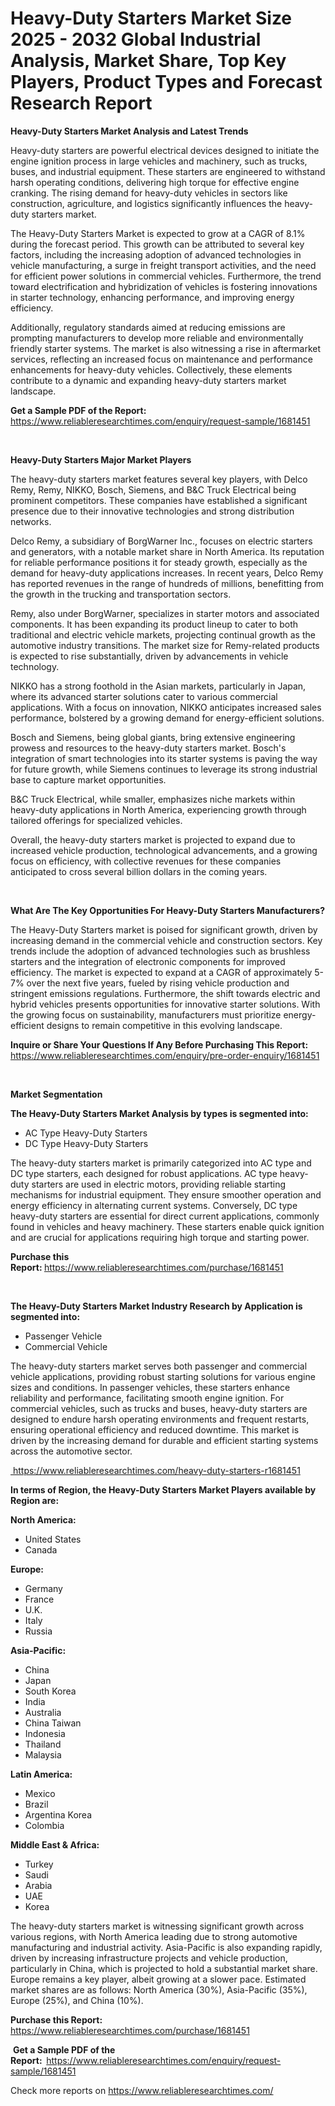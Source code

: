 <p><h1>Heavy-Duty Starters Market Size 2025 - 2032 Global Industrial Analysis, Market Share, Top Key Players, Product Types and Forecast Research Report</h1></p><p><strong>Heavy-Duty Starters Market Analysis and Latest Trends</strong></p>
<p><p>Heavy-duty starters are powerful electrical devices designed to initiate the engine ignition process in large vehicles and machinery, such as trucks, buses, and industrial equipment. These starters are engineered to withstand harsh operating conditions, delivering high torque for effective engine cranking. The rising demand for heavy-duty vehicles in sectors like construction, agriculture, and logistics significantly influences the heavy-duty starters market.</p><p>The Heavy-Duty Starters Market is expected to grow at a CAGR of 8.1% during the forecast period. This growth can be attributed to several key factors, including the increasing adoption of advanced technologies in vehicle manufacturing, a surge in freight transport activities, and the need for efficient power solutions in commercial vehicles. Furthermore, the trend toward electrification and hybridization of vehicles is fostering innovations in starter technology, enhancing performance, and improving energy efficiency. </p><p>Additionally, regulatory standards aimed at reducing emissions are prompting manufacturers to develop more reliable and environmentally friendly starter systems. The market is also witnessing a rise in aftermarket services, reflecting an increased focus on maintenance and performance enhancements for heavy-duty vehicles. Collectively, these elements contribute to a dynamic and expanding heavy-duty starters market landscape.</p></p>
<p><strong>Get a Sample PDF of the Report:&nbsp;</strong> <a href="https://www.reliableresearchtimes.com/enquiry/request-sample/1681451?utm_campaign=3227&utm_medium=2&utm_source=Github&utm_content=ia&utm_term=24032025&utm_id=heavy-duty-starters">https://www.reliableresearchtimes.com/enquiry/request-sample/1681451</a></p>
<p>&nbsp;</p>
<p><strong>Heavy-Duty Starters Major Market Players</strong></p>
<p><p>The heavy-duty starters market features several key players, with Delco Remy, Remy, NIKKO, Bosch, Siemens, and B&C Truck Electrical being prominent competitors. These companies have established a significant presence due to their innovative technologies and strong distribution networks.</p><p>Delco Remy, a subsidiary of BorgWarner Inc., focuses on electric starters and generators, with a notable market share in North America. Its reputation for reliable performance positions it for steady growth, especially as the demand for heavy-duty applications increases. In recent years, Delco Remy has reported revenues in the range of hundreds of millions, benefitting from the growth in the trucking and transportation sectors.</p><p>Remy, also under BorgWarner, specializes in starter motors and associated components. It has been expanding its product lineup to cater to both traditional and electric vehicle markets, projecting continual growth as the automotive industry transitions. The market size for Remy-related products is expected to rise substantially, driven by advancements in vehicle technology.</p><p>NIKKO has a strong foothold in the Asian markets, particularly in Japan, where its advanced starter solutions cater to various commercial applications. With a focus on innovation, NIKKO anticipates increased sales performance, bolstered by a growing demand for energy-efficient solutions.</p><p>Bosch and Siemens, being global giants, bring extensive engineering prowess and resources to the heavy-duty starters market. Bosch's integration of smart technologies into its starter systems is paving the way for future growth, while Siemens continues to leverage its strong industrial base to capture market opportunities.</p><p>B&C Truck Electrical, while smaller, emphasizes niche markets within heavy-duty applications in North America, experiencing growth through tailored offerings for specialized vehicles.</p><p>Overall, the heavy-duty starters market is projected to expand due to increased vehicle production, technological advancements, and a growing focus on efficiency, with collective revenues for these companies anticipated to cross several billion dollars in the coming years.</p></p>
<p>&nbsp;</p>
<p><strong>What Are The Key Opportunities For Heavy-Duty Starters Manufacturers?</strong></p>
<p><p>The Heavy-Duty Starters market is poised for significant growth, driven by increasing demand in the commercial vehicle and construction sectors. Key trends include the adoption of advanced technologies such as brushless starters and the integration of electronic components for improved efficiency. The market is expected to expand at a CAGR of approximately 5-7% over the next five years, fueled by rising vehicle production and stringent emissions regulations. Furthermore, the shift towards electric and hybrid vehicles presents opportunities for innovative starter solutions. With the growing focus on sustainability, manufacturers must prioritize energy-efficient designs to remain competitive in this evolving landscape.</p></p>
<p><strong>Inquire or Share Your Questions If Any Before Purchasing This Report:</strong> <a href="https://www.reliableresearchtimes.com/enquiry/pre-order-enquiry/1681451?utm_campaign=3227&utm_medium=2&utm_source=Github&utm_content=ia&utm_term=24032025&utm_id=heavy-duty-starters">https://www.reliableresearchtimes.com/enquiry/pre-order-enquiry/1681451</a></p>
<p>&nbsp;</p>
<p><strong>Market Segmentation</strong></p>
<p><strong>The Heavy-Duty Starters Market Analysis by types is segmented into:</strong></p>
<p><ul><li>AC Type Heavy-Duty Starters</li><li>DC Type Heavy-Duty Starters</li></ul></p>
<p><p>The heavy-duty starters market is primarily categorized into AC type and DC type starters, each designed for robust applications. AC type heavy-duty starters are used in electric motors, providing reliable starting mechanisms for industrial equipment. They ensure smoother operation and energy efficiency in alternating current systems. Conversely, DC type heavy-duty starters are essential for direct current applications, commonly found in vehicles and heavy machinery. These starters enable quick ignition and are crucial for applications requiring high torque and starting power.</p></p>
<p><strong>Purchase this Report:&nbsp;</strong><a href="https://www.reliableresearchtimes.com/purchase/1681451?utm_campaign=3227&utm_medium=2&utm_source=Github&utm_content=ia&utm_term=24032025&utm_id=heavy-duty-starters">https://www.reliableresearchtimes.com/purchase/1681451</a></p>
<p>&nbsp;</p>
<p><strong>The Heavy-Duty Starters Market Industry Research by Application is segmented into:</strong></p>
<p><ul><li>Passenger Vehicle</li><li>Commercial Vehicle</li></ul></p>
<p><p>The heavy-duty starters market serves both passenger and commercial vehicle applications, providing robust starting solutions for various engine sizes and conditions. In passenger vehicles, these starters enhance reliability and performance, facilitating smooth engine ignition. For commercial vehicles, such as trucks and buses, heavy-duty starters are designed to endure harsh operating environments and frequent restarts, ensuring operational efficiency and reduced downtime. This market is driven by the increasing demand for durable and efficient starting systems across the automotive sector.</p></p>
<p><a href="https://www.reliableresearchtimes.com/heavy-duty-starters-r1681451?utm_campaign=3227&utm_medium=2&utm_source=Github&utm_content=ia&utm_term=24032025&utm_id=heavy-duty-starters">&nbsp;https://www.reliableresearchtimes.com/heavy-duty-starters-r1681451</a></p>
<p><strong>In terms of Region, the Heavy-Duty Starters Market Players available by Region are:</strong></p>
<p>
    <p> <strong> North America: </strong>
        <ul>
            <li>United States</li>
            <li>Canada</li>
        </ul>
        </p> 
    <p> <strong> Europe: </strong>
        <ul>
            <li>Germany</li>
            <li>France</li>
            <li>U.K.</li>
            <li>Italy</li>
            <li>Russia</li>
        </ul>
        </p> 
    <p> <strong> Asia-Pacific: </strong>
        <ul>
            <li>China</li>
            <li>Japan</li>
            <li>South Korea</li>
            <li>India</li>
            <li>Australia</li>
            <li>China Taiwan</li>
            <li>Indonesia</li>
            <li>Thailand</li>
            <li>Malaysia</li>
        </ul>
        </p> 
    <p> <strong> Latin America: </strong>
        <ul>
            <li>Mexico</li>
            <li>Brazil</li>
            <li>Argentina Korea</li>
            <li>Colombia</li>
        </ul>
        </p> 
    <p> <strong> Middle East & Africa: </strong>
        <ul>
            <li>Turkey</li>
            <li>Saudi</li>
            <li>Arabia</li>
            <li>UAE</li>
            <li>Korea</li>
        </ul>
    </p>
    </p>
<p><p>The heavy-duty starters market is witnessing significant growth across various regions, with North America leading due to strong automotive manufacturing and industrial activity. Asia-Pacific is also expanding rapidly, driven by increasing infrastructure projects and vehicle production, particularly in China, which is projected to hold a substantial market share. Europe remains a key player, albeit growing at a slower pace. Estimated market shares are as follows: North America (30%), Asia-Pacific (35%), Europe (25%), and China (10%).</p></p>
<p><strong>Purchase this Report: </strong><a href="https://www.reliableresearchtimes.com/purchase/1681451?utm_campaign=3227&utm_medium=2&utm_source=Github&utm_content=ia&utm_term=24032025&utm_id=heavy-duty-starters">https://www.reliableresearchtimes.com/purchase/1681451</a></p>
<p>&nbsp;<strong>Get a Sample PDF of the Report:&nbsp;&nbsp;</strong><a href="https://www.reliableresearchtimes.com/enquiry/request-sample/1681451?utm_campaign=3227&utm_medium=2&utm_source=Github&utm_content=ia&utm_term=24032025&utm_id=heavy-duty-starters">https://www.reliableresearchtimes.com/enquiry/request-sample/1681451</a></p>
<p><strong></strong></p>
<p>Check more reports on <a href="https://www.reliableresearchtimes.com/?utm_campaign=3227&utm_medium=2&utm_source=Github&utm_content=ia&utm_term=24032025&utm_id=heavy-duty-starters">https://www.reliableresearchtimes.com/</a></p>